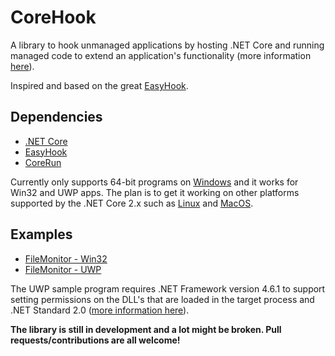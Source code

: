 # CoreHook

A library to hook unmanaged applications by hosting .NET Core and running managed code to extend an application's functionality (more information [here](https://github.com/dotnet/docs/blob/master/docs/core/tutorials/netcore-hosting.md)).  

Inspired and based on the great [EasyHook](https://github.com/EasyHook/EasyHook).

## Dependencies
* [.NET Core](https://docs.microsoft.com/en-us/dotnet/core/)
* [EasyHook](https://github.com/EasyHook/EasyHook)
* [CoreRun](https://github.com/unknownv2/CoreHook.Host)

Currently only supports 64-bit programs on [Windows](https://docs.microsoft.com/en-us/dotnet/core/windows-prerequisites?tabs=netcore2x) and it works for Win32 and UWP apps. The plan is to get it working on other platforms supported by the .NET Core 2.x such as [Linux](https://docs.microsoft.com/en-us/dotnet/core/linux-prerequisites?tabs=netcore2x) and [MacOS](https://docs.microsoft.com/en-us/dotnet/core/macos-prerequisites?tabs=netcore2x).

## Examples

 * [FileMonitor - Win32](Examples/CoreHook.FileMonitor)
 * [FileMonitor - UWP](Examples/UWP/CoreHook.UWP.FileMonitor/)

 The UWP sample program requires .NET Framework version 4.6.1 to support setting permissions on the DLL's that are loaded in the target process and .NET Standard 2.0 ([more information here](https://docs.microsoft.com/en-us/dotnet/standard/net-standard)).

**The library is still in development and a lot might be broken. Pull requests/contributions are all welcome!**